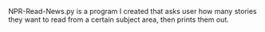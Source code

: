 NPR-Read-News.py is a program I created that asks user how many stories they want to read from a certain subject area, then prints them out.